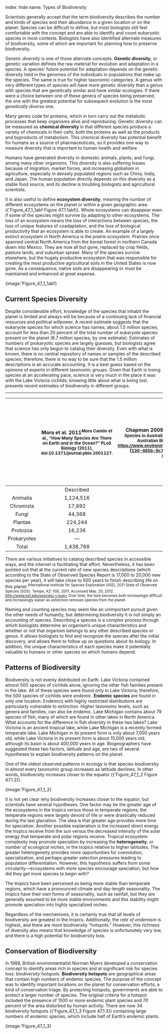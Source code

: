 index: hide
name: Types of Biodiversity

Scientists generally accept that the term biodiversity describes the number and kinds of species and their abundance in a given location or on the planet. Species can be difficult to define, but most biologists still feel comfortable with the concept and are able to identify and count eukaryotic species in most contexts. Biologists have also identified alternate measures of biodiversity, some of which are important for planning how to preserve biodiversity.

 *Genetic diversity* is one of those alternate concepts.  **Genetic diversity**, or genetic variation defines the raw material for evolution and adaptation in a species. A species’ future potential for adaptation depends on the genetic diversity held in the genomes of the individuals in populations that make up the species. The same is true for higher taxonomic categories. A genus with very different types of species will have more genetic diversity than a genus with species that are genetically similar and have similar ecologies. If there were a choice between one of these genera of species being preserved, the one with the greatest potential for subsequent evolution is the most  *genetically diverse* one.

Many genes code for proteins, which in turn carry out the metabolic processes that keep organisms alive and reproducing. Genetic diversity can be measured as  **chemical diversity** in that different species produce a variety of chemicals in their cells, both the proteins as well as the products and byproducts of metabolism. This chemical diversity has potential benefit for humans as a source of pharmaceuticals, so it provides one way to measure diversity that is important to human health and welfare.

Humans have generated diversity in domestic animals, plants, and fungi, among many other organisms. This diversity is also suffering losses because of migration, market forces, and increasing globalism in agriculture, especially in densely populated regions such as China, India, and Japan. The human population directly depends on this diversity as a stable food source, and its decline is troubling biologists and agricultural scientists.

It is also useful to define  **ecosystem diversity**, meaning the number of different ecosystems on the planet or within a given geographic area ({'Figure_47_1_1abf Figure 47.1.1abf}). Whole ecosystems can disappear even if some of the species might survive by adapting to other ecosystems. The loss of an ecosystem means the loss of interactions between species, the loss of unique features of coadaptation, and the loss of biological productivity that an ecosystem is able to create. An example of a largely extinct ecosystem in North America is the  *prairie ecosystem*. Prairies once spanned central North America from the boreal forest in northern Canada down into Mexico. They are now all but gone, replaced by crop fields, pasture lands, and suburban sprawl. Many of the species survive elsewhere, but the hugely productive ecosystem that was responsible for creating the most productive agricultural soils in the United States is now gone. As a consequence, native soils are disappearing or must be maintained and enhanced at great expense.


{image:'Figure_47_1_1abf}
        

## Current Species Diversity

Despite considerable effort, knowledge of the species that inhabit the planet is limited and always will be because of a continuing lack of financial resources and political willpower. A recent estimate suggests that the eukaryote species for which science has names, about 1.5 million species, account for less than 20 percent of the total number of eukaryote species present on the planet (8.7 million species, by one estimate). Estimates of numbers of prokaryotic species are largely guesses, but biologists agree that science has only begun to catalog their diversity. Even with what is known, there is no central repository of names or samples of the described species; therefore, there is no way to be sure that the 1.5 million descriptions  *is* an accurate accounting. It is a best guess based on the opinions of experts in different taxonomic groups. Given that Earth is losing species at an accelerating pace, science is very much in the place it was with the Lake Victoria cichlids: knowing little about what is being lost.  presents recent estimates of biodiversity in different groups.


****

|   | Mora et al. 2011<sup>Mora Camilo et al., “How Many Species Are There on Earth and in the Ocean?” PLoS Biology (2011), doi:10.1371/journal.pbio.1001127.</sup>  | Chapman 2009<sup>Arthur D. Chapman, Numbers of Living Species in Australia and the World, 2nd ed. (Canberra, AU: Australian Biological Resources Study, 2009). https://www.environment.gov.au/system/files/pages/2ee3f4a1-f130-465b-9c7a-79373680a067/files/nlsaw-2nd-complete.pdf/.</sup>  | Groombridge & Jenkins 2002<sup>Brian Groombridge and Martin D. Jenkins. World Atlas of Biodiversity: Earth’s Living Resources in the 21st Century. Berkeley: University of California Press, 2002.</sup>  |
|:-:|:-:|:-:|:-:|
|  | Described | Predicted | Described | Predicted | Described | Predicted |
| Animalia | 1,124,516 | 9,920,000 | 1,424,153 | 6,836,330 | 1,225,500 | 10,820,000 |
| Chromista | 17,892 | 34,900 | 25,044 | 200,500 | — | — |
| Fungi | 44,368 | 616,320 | 98,998 | 1,500,000 | 72,000 | 1,500,000 |
| Plantae | 224,244 | 314,600 | 310,129 | 390,800 | 270,000 | 320,000 |
| Protozoa | 16,236 | 72,800 | 28,871 | 1,000,000 | 80,000 | 600,000 |
| Prokaryotes | — | — | 10,307 | 1,000,000 | 10,175 | — |
| Total | 1,438,769 | 10,960,000 | 1,897,502 | 10,897,630 | 1,657,675 | 13,240,000 |
    

There are various initiatives to catalog described species in accessible ways, and the internet is facilitating that effort. Nevertheless, it has been pointed out that at the current rate of new species descriptions (which according to the State of Observed Species Report is 17,000 to 20,000 new species per year), it will take close to 500 years to finish describing life on this planet.<sup>International Institute for Species Exploration (IISE), 2011 State of Observed Species (SOS). Tempe, AZ: IISE, 2011. Accessed May, 20, 2012. http://www.esf.edu/species/.</sup> Over time, the task becomes both increasingly difficult and increasingly easier as extinction removes species from the planet.

Naming and counting species may seem like an unimportant pursuit given the other needs of humanity, but determining biodiversity it is not simply an accounting of species. Describing a species is a complex process through which biologists determine an organism’s unique characteristics and whether or not that organism belongs to any other described species or genus. It allows biologists to find and recognize the species after the initial discovery, and allows them to follow up on questions about its biology. In addition, the unique characteristics of each species make it potentially valuable to humans or other species on which humans depend.

## Patterns of Biodiversity

Biodiversity is not evenly distributed on Earth. Lake Victoria contained almost 500 species of cichlids alone, ignoring the other fish families present in the lake. All of these species were found only in Lake Victoria; therefore, the 500 species of cichlids were  *endemic*.  **Endemic species** are found in only one location. Endemics with highly restricted distributions are particularly vulnerable to extinction. Higher taxonomic levels, such as genera and families, can also be endemic. Lake Michigan contains about 79 species of fish, many of which are found in other lakes in North America. What accounts for the difference in fish diversity in these two lakes? Lake Victoria is an ancient tropical lake, while Lake Michigan is a recently formed temperate lake. Lake Michigan in its present form is only about 7,000 years old, while Lake Victoria in its present form is about 15,000 years old, although its basin is about 400,000 years in age. Biogeographers have suggested these two factors, latitude and age, are two of several hypotheses to explain biodiversity patterns on the planet.

One of the oldest observed patterns in ecology is that species biodiversity in almost every taxonomic group increases as latitude declines. In other words, biodiversity increases closer to the equator ({'Figure_47_1_2 Figure 47.1.2}).


{image:'Figure_47_1_2}
        

It is not yet clear why biodiversity increases closer to the equator, but scientists have several hypotheses. One factor may be the greater age of the ecosystems in the tropics versus those in temperate regions; the temperate regions were largely devoid of life or were drastically reduced during the last glaciation. The idea is that greater age provides more time for speciation. Another possible explanation is the increased direct energy the tropics receive from the sun versus the decreased intensity of the solar energy that temperate and polar regions receive. Tropical ecosystem complexity may promote speciation by increasing the  **heterogeneity**, or  *number of ecological niches*, in the tropics relative to higher latitudes. The greater heterogeneity provides more opportunities for coevolution, specialization, and perhaps greater selection pressures leading to population differentiation. However, this hypothesis suffers from some circularity—ecosystems with more species encourage speciation, but how did they get more species to begin with?

The tropics have been perceived as being more stable than temperate regions, which have a pronounced climate and day-length seasonality. The tropics have their own forms of seasonality, such as rainfall, but they are generally assumed to be more stable environments and this stability might promote speciation into highly specialized niches.

Regardless of the mechanisms, it is certainly true that all levels of biodiversity are greatest in the tropics. Additionally, the  *rate of endemism* is highest, and there are more biodiversity “hotspots.” However, this richness of diversity also means that knowledge of species is unfortunately very low, and there is a high potential for biodiversity loss.

## Conservation of Biodiversity

In 1988, British environmentalist Norman Myers developed a conservation concept to identify areas rich in species and at significant risk for species loss:  *biodiversity hotspots*.  **Biodiversity hotspots** are geographical areas that contain high numbers of endemic species. The purpose of the concept was to identify important locations on the planet for conservation efforts, a kind of conservation triage. By protecting hotspots, governments are able to protect a larger number of species. The original criteria for a hotspot included the presence of 1500 or more endemic plant species and 70 percent of the area disturbed by human activity. There are now 34 biodiversity hotspots ({'Figure_47_1_3 Figure 47.1.3}) containing large numbers of endemic species, which include half of Earth’s endemic plants.


{image:'Figure_47_1_3}
        
